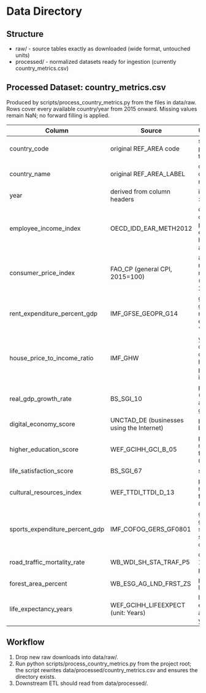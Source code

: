 # Data Directory

## Structure
- raw/ - source tables exactly as downloaded (wide format, untouched units)
- processed/ - normalized datasets ready for ingestion (currently country_metrics.csv)

## Processed Dataset: country_metrics.csv
Produced by scripts/process_country_metrics.py from the files in data/raw. Rows cover every available country/year from 2015 onward. Missing values remain NaN; no forward filling is applied.

| Column | Source | Unit / Notes |
| --- | --- | --- |
| country_code | original REF_AREA code | string as provided by the source |
| country_name | original REF_AREA_LABEL | country display name |
| year | derived from column headers | integer year >= 2015 |
| employee_income_index | OECD_IDD_EAR_METH2012 | domestic currency per equivalized household, all ages |
| consumer_price_index | FAO_CP (general CPI, 2015=100) | annual mean of the monthly CPI (base 2015=100) |
| rent_expenditure_percent_gdp | IMF_GFSE_GEOPR_G14 | general government rent expenditure, % of GDP |
| house_price_to_income_ratio | IMF_GHW | yearly mean of the quarterly house price-to-income ratio |
| real_gdp_growth_rate | BS_SGI_10 | percent (real GDP annual growth) |
| digital_economy_score | UNCTAD_DE (businesses using the Internet) | percent of businesses |
| higher_education_score | WEF_GCIHH_GCI_B_05 | pillar score rescaled from 1-7 to 0-100 |
| life_satisfaction_score | BS_SGI_67 | score 0-10 |
| cultural_resources_index | WEF_TTDI_TTDI_D_13 | pillar score rescaled from 1-7 to 0-100 |
| sports_expenditure_percent_gdp | IMF_COFOG_GERS_GF0801 | general government sports services, % of GDP |
| road_traffic_mortality_rate | WB_WDI_SH_STA_TRAF_P5 | deaths per 100,000 population |
| forest_area_percent | WB_ESG_AG_LND_FRST_ZS | percent of land area |
| life_expectancy_years | WEF_GCIHH_LIFEEXPECT (unit: Years) | life expectancy at birth, years |

## Workflow
1. Drop new raw downloads into data/raw/.
2. Run python scripts/process_country_metrics.py from the project root; the script rewrites data/processed/country_metrics.csv and ensures the directory exists.
3. Downstream ETL should read from data/processed/.
